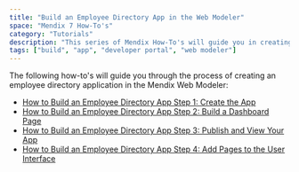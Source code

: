 ```yaml
---
title: "Build an Employee Directory App in the Web Modeler"
space: "Mendix 7 How-To's"
category: "Tutorials"
description: "This series of Mendix How-To's will guide you in creating an employee directory app in the Mendix Web Modeler."
tags: ["build", "app", "developer portal", "web modeler"]
---
```


The following how-to's will guide you through the process of creating an employee directory application in the Mendix Web Modeler:

* [How to Build an Employee Directory App Step 1: Create the App](build-an-employee-directory-app-1-create-the-app)
* [How to Build an Employee Directory App Step 2: Build a Dashboard Page](build-an-employee-directory-app-2-build-a-dashboard-page)
* [How to Build an Employee Directory App Step 3: Publish and View Your App](build-an-employee-directory-app-3-publish-and-view-your-app)
* [How to Build an Employee Directory App Step 4: Add Pages to the User Interface](build-an-employee-directory-app-4-add-pages-to-the-user-interface)
